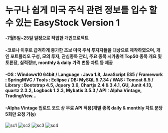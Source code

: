 # 누구나 쉽게 미국 주식 관련 정보를 입수 할 수 있는 EasyStock Version 1

#### -7월5일~25일 일정으로 작업한 개인프로젝트
#### -코로나 이후로 급격하게 증가한 초보 미국 주식 투자자들을 대상으로 제작하였으며, 개인 포트폴리오 구성, 모의 투자, 관심종목 관리, 주요 종목 시가총액 Top50 종목 개요 및 토론장, 실적정보, monthly & daily 가격 변동 차트 등 제공
#### -OS : Windows10 64bit / Language : Java 1.8, JavaScript ES5 / Framework : SpringMVC / Tools : Eclipse / DB: MySQL 5.7.34 / WAS : Tomcat 8.5 / Library : Bootstrap 4.5, Jquery 3.6, Chartjs 2.4 & 3.4.1, GU, Junit 4.13, quartz 2.3.2, Logback 1.2.3, Mybatis 3.5.3 / API : Alpha Vintage, TradingView...
#### -Alpha Vintage 업로드 코드 상 무료 API 적용(개별 종목 daily & monthly 차트 분당 5회만 요청 가능)

![sc1](https://user-images.githubusercontent.com/62887609/127588059-8ac9e7ed-bbc5-4f55-8ff7-95b222cf3d5e.png)
![sc2](https://user-images.githubusercontent.com/62887609/127588062-f81e8daf-d5fd-4f1e-9e16-1621c81b4d45.png)
![sc3](https://user-images.githubusercontent.com/62887609/127588063-b51ed417-83ff-4e5d-9bad-23c922983295.png)
![sc4](https://user-images.githubusercontent.com/62887609/127588064-1db9d81b-5c08-49b3-b102-70b79c22ec7e.png)
